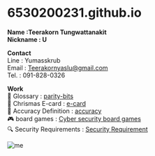 # 6530200231.github.io

**Name :Teerakorn Tungwattanakit** <br>
**Nickname : U**

**Contact** <br>
Line : Yumasskrub <br>
Email : Teerakornyaslu@gmail.com <br>
Tel. : 091-828-0326

**Work** <br>
📒 Glossary : [parity-bits](parity-bits.md)  <br>
🦌 Chrismas E-card : [e-card](e-card.md) <br>
🎯 Accuracy Definition : [accuracy](accuracy.md) <br>
🎮 board games : [Cyber security board games](board-games.md) <br>
🔍 Security Requirements : [Security Requirement](security-requirements.md)

![me](image/IMG_4607.jpeg)
